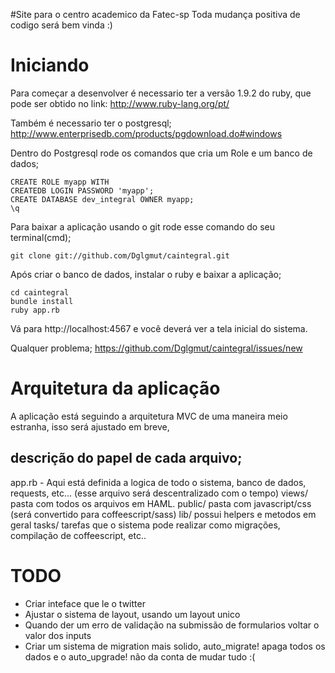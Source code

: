 #Site para o centro academico da Fatec-sp
Toda mudança positiva de codigo será bem vinda :)


Iniciando
====================
Para começar a desenvolver é necessario ter a versão 1.9.2 do ruby, que pode ser obtido no link: http://www.ruby-lang.org/pt/

Também é necessario ter o postgresql; http://www.enterprisedb.com/products/pgdownload.do#windows

Dentro do Postgresql rode os comandos que cria um Role e um banco de dados;

	CREATE ROLE myapp WITH
	CREATEDB LOGIN PASSWORD 'myapp';
	CREATE DATABASE dev_integral OWNER myapp;
	\q

Para baixar a aplicação usando o git rode esse comando do seu terminal(cmd);

	git clone git://github.com/Dglgmut/caintegral.git


Após criar o banco de dados, instalar o ruby e baixar a aplicação;

	cd caintegral
	bundle install
	ruby app.rb

Vá para http://localhost:4567 e você deverá ver a tela inicial do sistema.

Qualquer problema; https://github.com/Dglgmut/caintegral/issues/new

Arquitetura da aplicação
====================
A aplicação está seguindo a arquitetura MVC de uma maneira meio estranha, isso será ajustado em breve,

descrição do papel de cada arquivo;
-----------------------------------
app.rb - Aqui está definida a logica de todo o sistema, banco de dados, requests, etc... (esse arquivo será descentralizado com o tempo)
views/ pasta com todos os arquivos em HAML.
public/ pasta com javascript/css (será convertido para coffeescript/sass)
lib/ possui helpers e metodos em geral
tasks/ tarefas que o sistema pode realizar como migrações, compilação de coffeescript, etc..

TODO
====================

* Criar inteface que le o twitter
* Ajustar o sistema de layout, usando um layout unico
* Quando der um erro de validação na submissão de formularios voltar o valor dos inputs
* Criar um sistema de migration mais solido, auto_migrate! apaga todos os dados e o auto_upgrade! não da conta de mudar tudo :(
